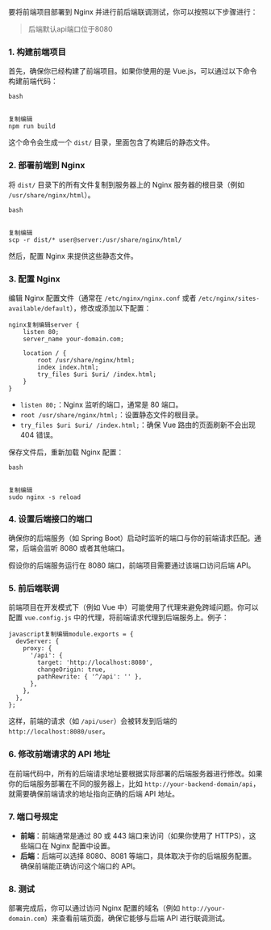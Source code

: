 要将前端项目部署到 Nginx 并进行前后端联调测试，你可以按照以下步骤进行：

> 后端默认api端口位于8080

### 1. **构建前端项目**

首先，确保你已经构建了前端项目。如果你使用的是 Vue.js，可以通过以下命令构建前端代码：

```
bash


复制编辑
npm run build
```

这个命令会生成一个 `dist/` 目录，里面包含了构建后的静态文件。

### 2. **部署前端到 Nginx**

将 `dist/` 目录下的所有文件复制到服务器上的 Nginx 服务器的根目录（例如 `/usr/share/nginx/html`）。

```
bash


复制编辑
scp -r dist/* user@server:/usr/share/nginx/html/
```

然后，配置 Nginx 来提供这些静态文件。

### 3. **配置 Nginx**

编辑 Nginx 配置文件（通常在 `/etc/nginx/nginx.conf` 或者 `/etc/nginx/sites-available/default`），修改或添加以下配置：

```
nginx复制编辑server {
    listen 80;
    server_name your-domain.com;

    location / {
        root /usr/share/nginx/html;
        index index.html;
        try_files $uri $uri/ /index.html;
    }
}
```

- `listen 80;`：Nginx 监听的端口，通常是 80 端口。
- `root /usr/share/nginx/html;`：设置静态文件的根目录。
- `try_files $uri $uri/ /index.html;`：确保 Vue 路由的页面刷新不会出现 404 错误。

保存文件后，重新加载 Nginx 配置：

```
bash


复制编辑
sudo nginx -s reload
```

### 4. **设置后端接口的端口**

确保你的后端服务（如 Spring Boot）启动时监听的端口与你的前端请求匹配。通常，后端会监听 8080 或者其他端口。

假设你的后端服务运行在 8080 端口，前端项目需要通过该端口访问后端 API。

### 5. **前后端联调**

前端项目在开发模式下（例如 Vue 中）可能使用了代理来避免跨域问题。你可以配置 `vue.config.js` 中的代理，将前端请求代理到后端服务上。例子：

```
javascript复制编辑module.exports = {
  devServer: {
    proxy: {
      '/api': {
        target: 'http://localhost:8080',
        changeOrigin: true,
        pathRewrite: { '^/api': '' },
      },
    },
  },
};
```

这样，前端的请求（如 `/api/user`）会被转发到后端的 `http://localhost:8080/user`。

### 6. **修改前端请求的 API 地址**

在前端代码中，所有的后端请求地址要根据实际部署的后端服务器进行修改。如果你的后端服务部署在不同的服务器上，比如 `http://your-backend-domain/api`，就需要确保前端请求的地址指向正确的后端 API 地址。

### 7. **端口号规定**

- **前端**：前端通常是通过 80 或 443 端口来访问（如果你使用了 HTTPS），这些端口在 Nginx 配置中设置。
- **后端**：后端可以选择 8080、8081 等端口，具体取决于你的后端服务配置。确保前端能正确访问这个端口的 API。

### 8. **测试**

部署完成后，你可以通过访问 Nginx 配置的域名（例如 `http://your-domain.com`）来查看前端页面，确保它能够与后端 API 进行联调测试。